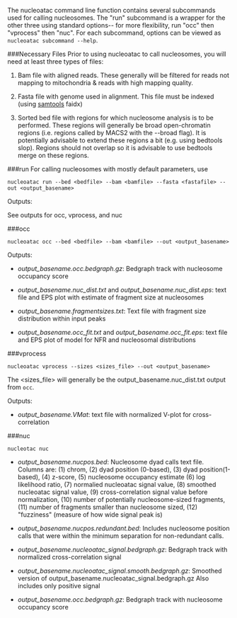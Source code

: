 The nucleoatac command line function contains several subcommands used for calling nucleosomes.  The "run" subcommand is a wrapper for the other three using standard options-- for more flexibility, run "occ" then "vprocess" then "nuc". For each subcommand, options can be viewed as `nucleoatac subcommand --help`.

###Necessary Files
Prior to using nucleoatac to call nucleosomes, you will need at least three types of files:

1) Bam file with aligned reads.  These generally will be filtered for reads not mapping to mitochondria & reads with high mapping quality.

2) Fasta file with genome used in alignment.  This file must be indexed (using [samtools](http://www.htslib.org/) faidx)

3) Sorted bed file with regions for which nucleosome analysis is to be performed.  These regions will generally be broad open-chromatin regions (i.e. regions called by MACS2 with the --broad flag).  It is potentially advisable to extend these regions a bit (e.g. using bedtools slop).  Regions should not overlap so it is advisable to use bedtools merge on these regions.

###run
For calling nucleosomes with mostly default parameters, use
```
nucleoatac run --bed <bedfile> --bam <bamfile> --fasta <fastafile> --out <output_basename>
```

Outputs:

See outputs for occ, vprocess, and nuc


###occ
```
nucleoatac occ --bed <bedfile> --bam <bamfile> --out <output_basename>

```

Outputs:

* *output_basename.occ.bedgraph.gz*: Bedgraph track with nucleosome occupancy score

* *output_basename.nuc_dist.txt* and *output_basename.nuc_dist.eps*: text file and EPS plot with estimate of fragment size at nucleosomes
    
* *output_basename.fragmentsizes.txt*: Text file with fragment size distribution within input peaks

* *output_basename.occ_fit.txt* and *output_basename.occ_fit.eps*: text file and EPS plot of model for NFR and nucleosomal distributions

###vprocess
```
nucleoatac vprocess --sizes <sizes_file> --out <output_basename>
```
The <sizes_file> will generally be the output_basename.nuc_dist.txt output from `occ`.  

Outputs:

* *output_basename.VMat*: text file with normalized V-plot for cross-correlation

###nuc
```
nucleotac nuc
```


* *output_basename.nucpos.bed*:  Nucleosome dyad calls text file.  Columns are: (1) chrom, (2) dyad position (0-based), (3) dyad position(1-based), (4) z-score, (5) nucleosome occupancy estimate (6) log likelihood ratio, (7) normalied nucleoatac signal value, (8) smoothed nucleoatac signal value, (9) cross-correlation signal value before normalization, (10) number of potentially nucleosome-sized fragments, (11) number of fragments smaller than nucleosome sized, (12) "fuzziness"  (measure of how wide signal peak is)

* *output_basename.nucpos.redundant.bed*: Includes nucleosome position calls that were within the minimum separation for non-redundant calls. 

* *output_basename.nucleoatac_signal.bedgraph.gz*: Bedgraph track with normalized cross-correlation signal

* *output_basename.nucleoatac_signal.smooth.bedgraph.gz*: Smoothed version of output_basename.nucleoatac_signal.bedgraph.gz
Also includes only positive signal

* *output_basename.occ.bedgraph.gz*: Bedgraph track with nucleosome occupancy score




